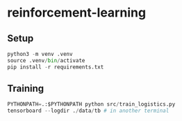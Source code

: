 # reinforcement-learning
 
## Setup

```py
python3 -m venv .venv
source .venv/bin/activate
pip install -r requirements.txt
```

## Training
```py
PYTHONPATH=.:$PYTHONPATH python src/train_logistics.py
tensorboard --logdir ./data/tb # in another terminal
```

